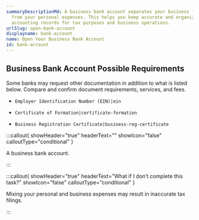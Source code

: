 ```yaml
---
summaryDescriptionMd: A business bank account separates your business finances
  from your personal expenses. This helps you keep accurate and organized
  accounting records for tax purposes and business operations.
urlSlug: open-bank-account
displayname: bank-account
name: Open Your Business Bank Account
id: bank-account
---
```


## Business Bank Account Possible Requirements

Some banks may request other documentation in addition to what is listed below. Compare and confirm document requirements, services, and fees.

- `Employer Identification Number (EIN)|ein`

- `Certificate of Formation|certificate-formation`

- `Business Registration Certificate|business-reg-certificate`

:::callout{ showHeader="true" headerText="" showIcon="false" calloutType="conditional" }

A business bank account.

:::

:::callout{ showHeader="true" headerText="What if I don’t complete this task?" showIcon="false" calloutType="conditional" }

Mixing your personal and business expenses may result in inaccurate tax filings.

:::
